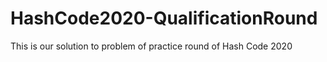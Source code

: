 # HashCode2020-QualificationRound
This is our solution to problem of practice round of Hash Code 2020 
